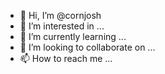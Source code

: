 - 👋 Hi, I’m @cornjosh
- 👀 I’m interested in ...
- 🌱 I’m currently learning ...
- 💞️ I’m looking to collaborate on ...
- 📫 How to reach me ...

<!---
cornjosh/cornjosh is a ✨ special ✨ repository because its `README.md` (this file) appears on your GitHub profile.
You can click the Preview link to take a look at your changes.
--->
